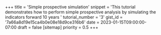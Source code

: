 +++
title = 'Simple prospective simulation'
snippet = 'This tutorial demonstrates how to perform simple prospective analysis by simulating the indicators forward 10 years '
tutorial_number = '3'
gist_id = '7a66a8d19e15ca4b0e08e18d9ce316b6'
date = 2023-01-15T09:00:00-07:00
draft = false
[sitemap]
  priority = 0.5
+++

